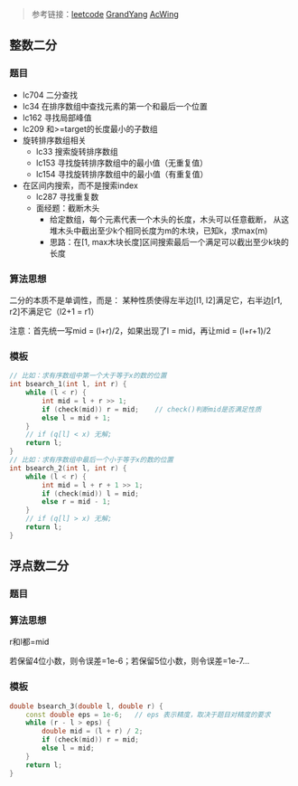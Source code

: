 >参考链接：[leetcode](https://leetcode.com/problems/) [GrandYang](https://www.cnblogs.com/grandyang/p/6854825.html) [AcWing](https://www.acwing.com/about/)

## 整数二分

### 题目

- lc704 二分查找
- lc34 在排序数组中查找元素的第一个和最后一个位置
- lc162 寻找局部峰值
- lc209 和>=target的长度最小的子数组
- 旋转排序数组相关
  - lc33 搜索旋转排序数组
  - lc153 寻找旋转排序数组中的最小值（无重复值）
  - lc154 寻找旋转排序数组中的最小值（有重复值）
- 在区间内搜索，而不是搜索index
  - lc287 寻找重复数
  - 面经题：截断木头
    - 给定数组，每个元素代表一个木头的长度，木头可以任意截断， 从这堆木头中截出至少k个相同长度为m的木块，已知k，求max(m)
    - 思路：在[1, max木块长度]区间搜索最后一个满足可以截出至少k块的长度

### 算法思想

二分的本质不是单调性，而是：
某种性质使得左半边[l1, l2]满足它，右半边[r1, r2]不满足它（l2+1 = r1）

注意：首先统一写mid = (l+r)/2，如果出现了l = mid，再让mid = (l+r+1)/2

### 模板

```cpp
// 比如：求有序数组中第一个大于等于x的数的位置
int bsearch_1(int l, int r) {
    while (l < r) {
        int mid = l + r >> 1;
        if (check(mid)) r = mid;    // check()判断mid是否满足性质
        else l = mid + 1;
    }
    // if (q[l] < x) 无解;
    return l;
}
// 比如：求有序数组中最后一个小于等于x的数的位置
int bsearch_2(int l, int r) {
    while (l < r) {
        int mid = l + r + 1 >> 1;
        if (check(mid)) l = mid;
        else r = mid - 1;
    }
    // if (q[l] > x) 无解;
    return l;
}
```

## 浮点数二分

### 题目



### 算法思想

r和l都=mid

若保留4位小数，则令误差=1e-6；若保留5位小数，则令误差=1e-7...

### 模板

```cpp
double bsearch_3(double l, double r) {
    const double eps = 1e-6;   // eps 表示精度，取决于题目对精度的要求
    while (r - l > eps) {
        double mid = (l + r) / 2;
        if (check(mid)) r = mid;
        else l = mid;
    }
    return l;
}
```

